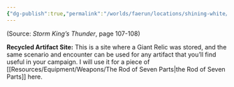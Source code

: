 ```yaml
---
{"dg-publish":true,"permalink":"/worlds/faerun/locations/shining-white/"}
---
```


(Source: *Storm King’s Thunder*, page 107-108)

**Recycled Artifact Site:** This is a site where a Giant Relic was stored, and the same scenario and encounter can be used for any artifact that you’ll find useful in your campaign. I will use it for a piece of [[Resources/Equipment/Weapons/The Rod of Seven Parts\|the Rod of Seven Parts]] here.
